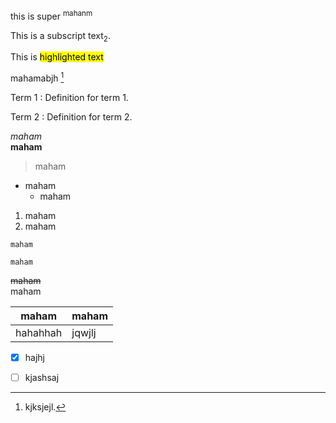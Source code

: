 this is super <sup>mahanm</sup>

This is a subscript text<sub>2</sub>.


This is <mark>highlighted text</mark>


mahamabjh [^1]


[^1]: kjksjejl.


Term 1
:   Definition for term 1.

Term 2
:   Definition for term 2.



*maham*  
**maham**
>maham
  
- maham       
  - maham  

1. maham   
  1. maham

`maham`

```
maham
 ```

~~maham~~\
maham

|maham|maham|
|-----|-----|
hahahhah|jqwjlj|


- [x] hajhj
- [ ] kjashsaj



